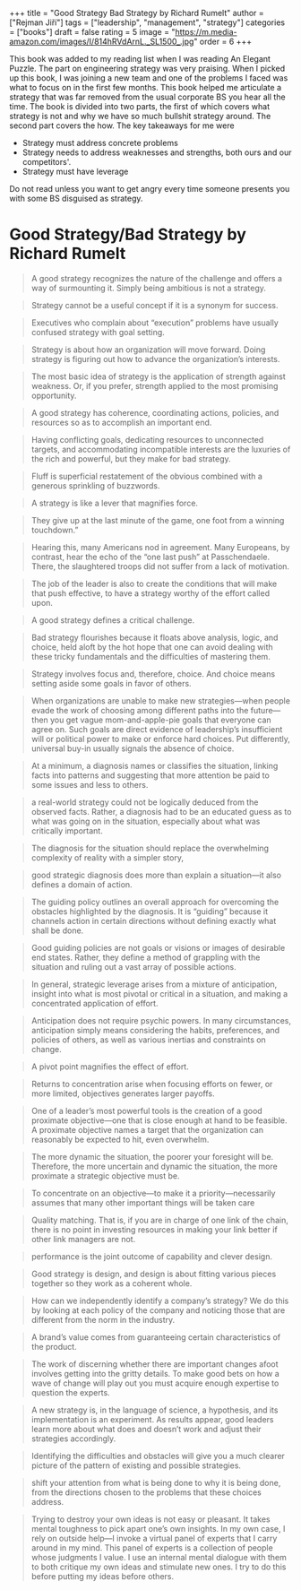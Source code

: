 +++
title = "Good Strategy Bad Strategy by Richard Rumelt"
author = ["Rejman Jiří"]
tags = ["leadership", "management", "strategy"]
categories = ["books"]
draft = false
rating = 5
image = "https://m.media-amazon.com/images/I/814hRVdArnL._SL1500_.jpg"
order = 6
+++

This book was added to my reading list when I was reading An Elegant Puzzle. The part on engineering strategy was very praising. When I picked up this book, I was joining a new team and one of the problems I faced was what to focus on in the first few months. This book helped me articulate a strategy that was far removed from the usual corporate BS you hear all the time. The book is divided into two parts, the first of which covers what strategy is not and why we have so much bullshit strategy around. The second part covers the how. The key takeaways for me were
- Strategy must address concrete problems
- Strategy needs to address weaknesses and strengths, both ours and our competitors'.
- Strategy must have leverage

Do not read unless you want to get angry every time someone presents you with some BS disguised as strategy.


<!--more-->

# Good Strategy/Bad Strategy by Richard Rumelt

> A good strategy recognizes the nature of the challenge and offers a way of surmounting it. Simply being ambitious is not a strategy.



> Strategy cannot be a useful concept if it is a synonym for success.



> Executives who complain about “execution” problems have usually confused strategy with goal setting.



> Strategy is about how an organization will move forward. Doing strategy is figuring out how to advance the organization’s interests.



> The most basic idea of strategy is the application of strength against weakness. Or, if you prefer, strength applied to the most promising opportunity.



> A good strategy has coherence, coordinating actions, policies, and resources so as to accomplish an important end.

> Having conflicting goals, dedicating resources to unconnected targets, and accommodating incompatible interests are the luxuries of the rich and powerful, but they make for bad strategy.



> Fluff is superficial restatement of the obvious combined with a generous sprinkling of buzzwords.


> A strategy is like a lever that magnifies force.


> They give up at the last minute of the game, one foot from a winning touchdown.”


> Hearing this, many Americans nod in agreement. Many Europeans, by contrast, hear the echo of the “one last push” at Passchendaele. There, the slaughtered troops did not suffer from a lack of motivation.


> The job of the leader is also to create the conditions that will make that push effective, to have a strategy worthy of the effort called upon.


> A good strategy defines a critical challenge.

> Bad strategy flourishes because it floats above analysis, logic, and choice, held aloft by the hot hope that one can avoid dealing with these tricky fundamentals and the difficulties of mastering them.


> Strategy involves focus and, therefore, choice. And choice means setting aside some goals in favor of others.

> When organizations are unable to make new strategies—when people evade the work of choosing among different paths into the future—then you get vague mom-and-apple-pie goals that everyone can agree on. Such goals are direct evidence of leadership’s insufficient will or political power to make or enforce hard choices. Put differently, universal buy-in usually signals the absence of choice.


> At a minimum, a diagnosis names or classifies the situation, linking facts into patterns and suggesting that more attention be paid to some issues and less to others.


> a real-world strategy could not be logically deduced from the observed facts. Rather, a diagnosis had to be an educated guess as to what was going on in the situation, especially about what was critically important.


> The diagnosis for the situation should replace the overwhelming complexity of reality with a simpler story,


> good strategic diagnosis does more than explain a situation—it also defines a domain of action.


> The guiding policy outlines an overall approach for overcoming the obstacles highlighted by the diagnosis. It is “guiding” because it channels action in certain directions without defining exactly what shall be done.


> Good guiding policies are not goals or visions or images of desirable end states. Rather, they define a method of grappling with the situation and ruling out a vast array of possible actions.

> In general, strategic leverage arises from a mixture of anticipation, insight into what is most pivotal or critical in a situation, and making a concentrated application of effort.

> Anticipation does not require psychic powers. In many circumstances, anticipation simply means considering the habits, preferences, and policies of others, as well as various inertias and constraints on change.


> A pivot point magnifies the effect of effort.



> Returns to concentration arise when focusing efforts on fewer, or more limited, objectives generates larger payoffs.


> One of a leader’s most powerful tools is the creation of a good proximate objective—one that is close enough at hand to be feasible. A proximate objective names a target that the organization can reasonably be expected to hit, even overwhelm.

> The more dynamic the situation, the poorer your foresight will be. Therefore, the more uncertain and dynamic the situation, the more proximate a strategic objective must be.

> To concentrate on an objective—to make it a priority—necessarily assumes that many other important things will be taken care


> Quality matching. That is, if you are in charge of one link of the chain, there is no point in investing resources in making your link better if other link managers are not.

> performance is the joint outcome of capability and clever design.


>  Good strategy is design, and design is about fitting various pieces together so they work as a coherent whole.


> How can we independently identify a company’s strategy? We do this by looking at each policy of the company and noticing those that are different from the norm in the industry.


> A brand’s value comes from guaranteeing certain characteristics of the product.


> The work of discerning whether there are important changes afoot involves getting into the gritty details. To make good bets on how a wave of change will play out you must acquire enough expertise to question the experts.


> A new strategy is, in the language of science, a hypothesis, and its implementation is an experiment. As results appear, good leaders learn more about what does and doesn’t work and adjust their strategies accordingly.

> Identifying the difficulties and obstacles will give you a much clearer picture of the pattern of existing and possible strategies.

> shift your attention from what is being done to why it is being done, from the directions chosen to the problems that these choices address.

> Trying to destroy your own ideas is not easy or pleasant. It takes mental toughness to pick apart one’s own insights. In my own case, I rely on outside help—I invoke a virtual panel of experts that I carry around in my mind. This panel of experts is a collection of people whose judgments I value. I use an internal mental dialogue with them to both critique my own ideas and stimulate new ones. I try to do this before putting my ideas before others.
